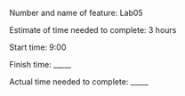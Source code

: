 Number and name of feature: Lab05

Estimate of time needed to complete: 3 hours

Start time: 9:00

Finish time: _____

Actual time needed to complete: _____